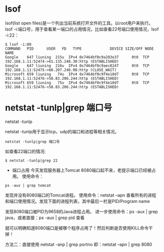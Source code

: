 # lsof
lsof(list open files)是一个列出当前系统打开文件的工具。以root用户来执行。
lsof -i:端口号，用于查看某一端口的占用情况，比如查看22号端口使用情况，lsof -i:22：
``` 
$ lsof -i:80
COMMAND   PID      USER   FD   TYPE             DEVICE SIZE/OFF NODE NAME
Google    647 liuning  215u  IPv4 0x7464bf0c9a283e37      0t0  TCP 192.168.1.11:52474->61.135.248.30:http (ESTABLISHED)
Google    647 liuning  216u  IPv4 0x7464bf0c9aec8247      0t0  TCP 192.168.1.11:52475->60.207.246.98:http (CLOSE_WAIT)
Microsoft 659 liuning   74u  IPv4 0x7464bf0c9f4e10d7      0t0  TCP 192.168.1.11:52476->58.83.206.244:http (ESTABLISHED)
Microsoft 659 liuning   75u  IPv4 0x7464bf0c9f4e10d7      0t0  TCP 192.168.1.11:52476->58.83.206.244:http (ESTABLISHED)
```
# netstat -tunlp|grep 端口号
netstat -tunlp

netstat -tunlp用于显示tcp，udp的端口和进程等相关情况。
```
netstat -tunlp|grep 端口号
```
如查看22端口的情况:
```
$ netstat -tunlp|grep 22
```

- 端口占用
今天发现服务器上Tomcat 8080端口起不来，老提示端口已经被占用。
使用命令：
```
ps -aux | grep tomcat
```
发现并没有8080端口的Tomcat进程。
使用命令：netstat –apn
查看所有的进程和端口使用情况。发现下面的进程列表，其中最后一栏是PID/Program name 

发现8080端口被PID为9658的Java进程占用。
进一步使用命令：ps -aux | grep java，或者直接：ps -aux | grep pid 查看

就可以明确知道8080端口是被哪个程序占用了！然后判断是否使用KILL命令干掉！


方法二：直接使用 netstat   -anp   |   grep  portno
即：netstat –apn | grep 8080
